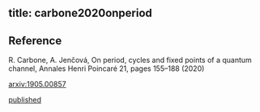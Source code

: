 title: carbone2020onperiod
---

## Reference

R. Carbone, A. Jenčová, On period, cycles and fixed points of a quantum channel,
Annales Henri Poincaré  21, pages 155–188 (2020) 


[arxiv:1905.00857](https://arxiv.org/abs/1905.00857)
 
[published](carbone2020onperiod/published.pdf)